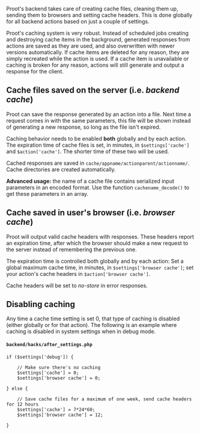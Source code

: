 
Proot's backend takes care of creating cache files, cleaning them up, sending them to browsers and setting cache headers. This is done globally for all backend actions based on just a couple of settings.

Proot's caching system is very robust. Instead of scheduled jobs creating and destroying cache items in the background, generated responses from actions are saved as they are used, and also overwritten with newer versions automatically. If cache items are deleted for any reason, they are simply recreated while the action is used. If a cache item is unavailable or caching is broken for any reason, actions will still generate and output a response for the client.



## Cache files saved on the server (i.e. *backend cache*)

Proot can save the response generated by an action into a file. Next time a request comes in with the same parameters, this file will be shown instead of generating a new response, so long as the file isn't expired.

Caching behavior needs to be enabled **both** globally and by each action. The expiration time of cache files is set, in minutes, in `$settings['cache']` and `$action['cache']`. The shorter time of these two will be used.

Cached responses are saved in `cache/appname/actionparent/actionname/`. Cache directories are created automatically.

**Advanced usage:** the name of a cache file contains serialized input parameters in an encoded format. Use the function `cachename_decode()` to get these parameters in an array.



## Cache saved in user's browser (i.e. *browser cache*)

Proot will output valid cache headers with responses. These headers report an expiration time, after which the browser should make a new request to the server instead of remembering the previous one.

The expiration time is controlled both globally and by each action: Set a global maximum cache time, in minutes, in `$settings['browser cache']`; set your action's cache headers in `$action['browser cache']`.

Cache headers will be set to *no-store* in error responses.



## Disabling caching

Any time a cache time setting is set 0, that type of caching is disabled (either globally or for that action). The following is an example where caching is disabled in system settings when in debug mode.

#### `backend/hacks/after_settings.php`

	if ($settings['debug']) {

		// Make sure there's no caching
		$settings['cache'] = 0;
		$settings['browser cache'] = 0;

	} else {

		// Save cache files for a maximum of one week, send cache headers for 12 hours
		$settings['cache'] = 7*24*60;
		$settings['browser cache'] = 12;

	}
